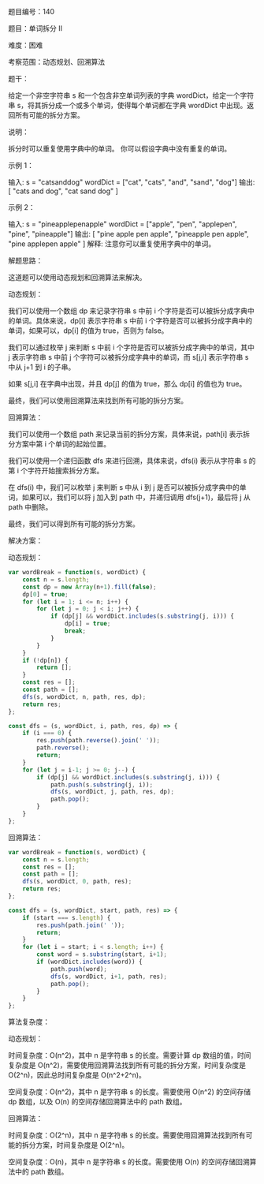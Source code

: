 题目编号：140

题目：单词拆分 II

难度：困难

考察范围：动态规划、回溯算法

题干：

给定一个非空字符串 s 和一个包含非空单词列表的字典 wordDict，给定一个字符串 s，将其拆分成一个或多个单词，使得每个单词都在字典 wordDict 中出现。返回所有可能的拆分方案。

说明：

拆分时可以重复使用字典中的单词。
你可以假设字典中没有重复的单词。

示例 1：

输入: s = "catsanddog"
wordDict = ["cat", "cats", "and", "sand", "dog"]
输出:
[
  "cats and dog",
  "cat sand dog"
]

示例 2：

输入: s = "pineapplepenapple"
wordDict = ["apple", "pen", "applepen", "pine", "pineapple"]
输出:
[
  "pine apple pen apple",
  "pineapple pen apple",
  "pine applepen apple"
]
解释: 注意你可以重复使用字典中的单词。

解题思路：

这道题可以使用动态规划和回溯算法来解决。

动态规划：

我们可以使用一个数组 dp 来记录字符串 s 中前 i 个字符是否可以被拆分成字典中的单词。具体来说，dp[i] 表示字符串 s 中前 i 个字符是否可以被拆分成字典中的单词，如果可以，dp[i] 的值为 true，否则为 false。

我们可以通过枚举 j 来判断 s 中前 i 个字符是否可以被拆分成字典中的单词，其中 j 表示字符串 s 中前 j 个字符可以被拆分成字典中的单词，而 s[j,i] 表示字符串 s 中从 j+1 到 i 的子串。

如果 s[j,i] 在字典中出现，并且 dp[j] 的值为 true，那么 dp[i] 的值也为 true。

最终，我们可以使用回溯算法来找到所有可能的拆分方案。

回溯算法：

我们可以使用一个数组 path 来记录当前的拆分方案，具体来说，path[i] 表示拆分方案中第 i 个单词的起始位置。

我们可以使用一个递归函数 dfs 来进行回溯，具体来说，dfs(i) 表示从字符串 s 的第 i 个字符开始搜索拆分方案。

在 dfs(i) 中，我们可以枚举 j 来判断 s 中从 i 到 j 是否可以被拆分成字典中的单词，如果可以，我们可以将 j 加入到 path 中，并递归调用 dfs(j+1)，最后将 j 从 path 中删除。

最终，我们可以得到所有可能的拆分方案。

解决方案：

动态规划：

```javascript
var wordBreak = function(s, wordDict) {
    const n = s.length;
    const dp = new Array(n+1).fill(false);
    dp[0] = true;
    for (let i = 1; i <= n; i++) {
        for (let j = 0; j < i; j++) {
            if (dp[j] && wordDict.includes(s.substring(j, i))) {
                dp[i] = true;
                break;
            }
        }
    }
    if (!dp[n]) {
        return [];
    }
    const res = [];
    const path = [];
    dfs(s, wordDict, n, path, res, dp);
    return res;
};

const dfs = (s, wordDict, i, path, res, dp) => {
    if (i === 0) {
        res.push(path.reverse().join(' '));
        path.reverse();
        return;
    }
    for (let j = i-1; j >= 0; j--) {
        if (dp[j] && wordDict.includes(s.substring(j, i))) {
            path.push(s.substring(j, i));
            dfs(s, wordDict, j, path, res, dp);
            path.pop();
        }
    }
};
```

回溯算法：

```javascript
var wordBreak = function(s, wordDict) {
    const n = s.length;
    const res = [];
    const path = [];
    dfs(s, wordDict, 0, path, res);
    return res;
};

const dfs = (s, wordDict, start, path, res) => {
    if (start === s.length) {
        res.push(path.join(' '));
        return;
    }
    for (let i = start; i < s.length; i++) {
        const word = s.substring(start, i+1);
        if (wordDict.includes(word)) {
            path.push(word);
            dfs(s, wordDict, i+1, path, res);
            path.pop();
        }
    }
};
```

算法复杂度：

动态规划：

时间复杂度：O(n^2)，其中 n 是字符串 s 的长度。需要计算 dp 数组的值，时间复杂度是 O(n^2)，需要使用回溯算法找到所有可能的拆分方案，时间复杂度是 O(2^n)，因此总时间复杂度是 O(n^2+2^n)。

空间复杂度：O(n^2)，其中 n 是字符串 s 的长度。需要使用 O(n^2) 的空间存储 dp 数组，以及 O(n) 的空间存储回溯算法中的 path 数组。

回溯算法：

时间复杂度：O(2^n)，其中 n 是字符串 s 的长度。需要使用回溯算法找到所有可能的拆分方案，时间复杂度是 O(2^n)。

空间复杂度：O(n)，其中 n 是字符串 s 的长度。需要使用 O(n) 的空间存储回溯算法中的 path 数组。